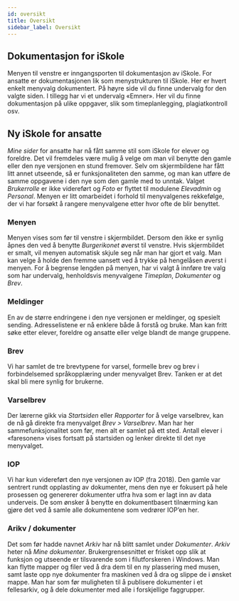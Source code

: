 ```yaml
---
id: oversikt
title: Oversikt 
sidebar_label: Oversikt
---
```


## Dokumentasjon for iSkole
Menyen til venstre er inngangsporten til dokumentasjon av iSkole. For ansatte er dokumentasjonen lik som menystrukturen til iSkole. Her er hvert enkelt menyvalg dokumentert. På høyre side vil du finne undervalg for den valgte siden.
I tillegg har vi et undervalg «Emner». Her vil du finne dokumentasjon på ulike oppgaver, slik som timeplanlegging, plagiatkontroll osv.

## Ny iSkole for ansatte
_Mine sider_ for ansatte har nå fått samme stil som iSkole for elever og foreldre. Det vil fremdeles være mulig å velge om man vil benytte den gamle eller den nye versjonen en stund fremover. Selv om skjermbildene har fått litt annet utseende, så er funksjonaliteten den samme, og man kan utføre de samme oppgavene i den nye som den gamle med to unntak. Valget _Brukerrolle_ er ikke videreført og _Foto_ er flyttet til modulene _Elevadmin_ og _Personal_. Menyen er litt omarbeidet i forhold til menyvalgenes rekkefølge, der vi har forsøkt å rangere menyvalgene etter hvor ofte de blir benyttet.

### Menyen
Menyen vises som før til venstre i skjermbildet. Dersom den ikke er synlig åpnes den ved å benytte _Burgerikonet_ øverst til venstre. Hvis skjermbildet er smalt, vil menyen automatisk skjule seg når man har gjort et valg. Man kan velge å holde den fremme uansett ved å trykke på hengelåsen øverst i menyen. For å begrense lengden på menyen, har vi valgt å innføre tre valg som har undervalg, henholdsvis menyvalgene _Timeplan_, _Dokumenter_ og _Brev_.

### Meldinger
En av de større endringene i den nye versjonen er meldinger, og spesielt sending. Adresselistene er nå enklere både å forstå og bruke. Man kan fritt søke etter elever, foreldre og ansatte eller velge blandt de mange gruppene.

### Brev
Vi har samlet de tre brevtypene for varsel, formelle brev og brev i forbindelsemed språkopplæring under menyvalget Brev. Tanken er at det skal bli mere synlig for brukerne.

### Varselbrev
Der lærerne gikk via _Startsiden_ eller _Rapporter_ for å velge varselbrev, kan de nå gå direkte fra menyvalget _Brev > Varselbrev_. Man har her sammefunksjonalitet som før, men alt er samlet på ett sted. Antall elever i «faresonen» vises fortsatt på startsiden og lenker direkte til det nye menyvalget.

### IOP
Vi har kun videreført den nye versjonen av IOP (fra 2018). Den gamle var sentrert rundt opplasting av dokumenter, mens den nye er fokusert på hele prosessen og genererer dokumenter utfra hva som er lagt inn av data underveis. De som ønsker å benytte en dokumentbasert tilnærming kan gjøre det ved å samle alle dokumentene som vedrører IOP’en her.

### Arikv / dokumenter
Det som før hadde navnet _Arkiv_ har nå blitt samlet under _Dokumenter_. _Arkiv_ heter nå _Mine dokumenter_. Brukergrensesnittet er frisket opp slik at funksjon og utseende er tilsvarende som i filutforskeren i Windows. Man kan flytte mapper og filer ved å dra dem til en ny plassering med musen, samt laste opp nye dokumenter fra maskinen ved å dra og slippe de i ønsket mappe. Man har som før muligheten til å publisere dokumenter i et fellesarkiv, og å dele dokumenter med alle i forskjellige faggrupper.
